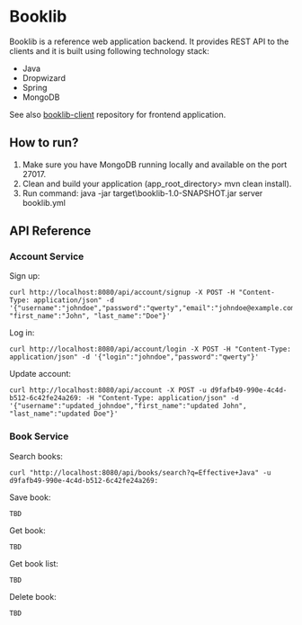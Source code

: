 # Booklib #

Booklib is a reference web application backend. It provides REST API to the clients and it is built using following technology stack:

* Java
* Dropwizard
* Spring
* MongoDB
 
See also [booklib-client](https://github.com/antonkharenko/booklib-client) repository for frontend application.

## How to run? ##

1. Make sure you have MongoDB running locally and available on the port 27017.
2. Clean and build your application (app_root_directory> mvn clean install).
3. Run command: java -jar target\booklib-1.0-SNAPSHOT.jar server booklib.yml

## API Reference ##

### Account Service ###

Sign up:

    curl http://localhost:8080/api/account/signup -X POST -H "Content-Type: application/json" -d '{"username":"johndoe","password":"qwerty","email":"johndoe@example.com", "first_name":"John", "last_name":"Doe"}'

Log in:

    curl http://localhost:8080/api/account/login -X POST -H "Content-Type: application/json" -d '{"login":"johndoe","password":"qwerty"}'

Update account:

    curl http://localhost:8080/api/account -X POST -u d9fafb49-990e-4c4d-b512-6c42fe24a269: -H "Content-Type: application/json" -d '{"username":"updated_johndoe","first_name":"updated John", "last_name":"updated Doe"}' 

### Book Service ###

Search books:

    curl "http://localhost:8080/api/books/search?q=Effective+Java" -u d9fafb49-990e-4c4d-b512-6c42fe24a269:
    
Save book:

    TBD
    
Get book:

    TBD

Get book list:

    TBD

Delete book:

    TBD

